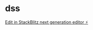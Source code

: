 # dss

[Edit in StackBlitz next generation editor ⚡️](https://stackblitz.com/~/github.com/kode7burn/dss)